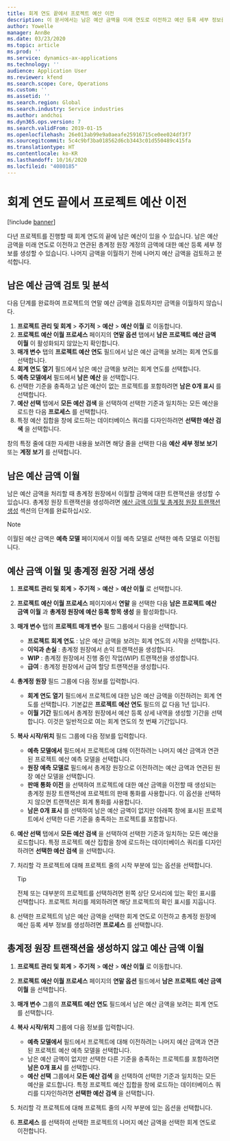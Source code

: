 ```yaml
---
title: 회계 연도 끝에서 프로젝트 예산 이전
description: 이 문서에서는 남은 예산 금액을 미래 연도로 이전하고 예산 등록 세부 정보를 만드는 방법에 대한 정보를 제공합니다.
author: Yowelle
manager: AnnBe
ms.date: 03/23/2020
ms.topic: article
ms.prod: ''
ms.service: dynamics-ax-applications
ms.technology: ''
audience: Application User
ms.reviewer: kfend
ms.search.scope: Core, Operations
ms.custom: ''
ms.assetid: ''
ms.search.region: Global
ms.search.industry: Service industries
ms.author: andchoi
ms.dyn365.ops.version: 7
ms.search.validFrom: 2019-01-15
ms.openlocfilehash: 26e013ab99e9a0aeafe25916715ce0ee024df3f7
ms.sourcegitcommit: 5c4c9bf3ba018562d6cb3443c01d550489c415fa
ms.translationtype: HT
ms.contentlocale: ko-KR
ms.lasthandoff: 10/16/2020
ms.locfileid: "4080185"
---
```

# <a name="transfer-project-budgets-at-fiscal-year-end"></a>회계 연도 끝에서 프로젝트 예산 이전

[!include [banner](../includes/banner.md)]

다년 프로젝트를 진행할 때 회계 연도의 끝에 남은 예산이 있을 수 있습니다. 남은 예산 금액을 미래 연도로 이전하고 연관된 총계정 원장 계정의 금액에 대한 예산 등록 세부 정보를 생성할 수 있습니다. 나머지 금액을 이월하기 전에 나머지 예산 금액을 검토하고 분석합니다.

## <a name="review-and-analyze-remaining-budget-amounts"></a>남은 예산 금액 검토 및 분석

다음 단계를 완료하여 프로젝트의 연말 예산 금액을 검토하지만 금액을 이월하지 않습니다.

1. **프로젝트 관리 및 회계** > **주기적** > **예산** > **예산 이월** 로 이동합니다. 
2. **프로젝트 예산 이월 프로세스** 페이지의 **연말 옵션** 탭에서 **남은 프로젝트 예산 금액 이월** 이 활성화되지 않았는지 확인합니다.
3. **매개 변수** 탭의 **프로젝트 예산 연도** 필드에서 남은 예산 금액을 보려는 회계 연도를 선택합니다. 
4. **회계 연도 열기** 필드에서 남은 예산 금액을 보려는 회계 연도를 선택합니다. 
5. **예측 모델에서** 필드에서 **남은 예산** 을 선택합니다. 
6. 선택한 기준을 충족하고 남은 예산이 없는 프로젝트를 포함하려면 **남은 0개 표시** 를 선택합니다.  
7. **예산 선택** 탭에서 **모든 예산 검색** 을 선택하여 선택한 기준과 일치하는 모든 예산을 로드한 다음 **프로세스** 를 선택합니다. 
8. 특정 예산 집합을 창에 로드하는 데이터베이스 쿼리를 디자인하려면 **선택한 예산 검색** 을 선택합니다.

창의 특정 줄에 대한 자세한 내용을 보려면 해당 줄을 선택한 다음 **예산 세부 정보 보기** 또는 **계정 보기** 를 선택합니다.

## <a name="carry-forward-remaining-budget-amounts"></a>남은 예산 금액 이월 

남은 예산 금액을 처리할 때 총계정 원장에서 이월할 금액에 대한 트랜잭션을 생성할 수 있습니다. 총계정 원장 트랜잭션을 생성하려면 [예산 금액 이월 및 총계정 원장 트랜잭션 생성](#carry-forward) 섹션의 단계를 완료하십시오. 

> [!NOTE]
> 이월된 예산 금액은 **예측 모델** 페이지에서 이월 예측 모델로 선택한 예측 모델로 이전됩니다.  

## <a name="carry-forward-budget-amounts-and-create-general-ledger-transactions"></a><a name="carry-forward"></a>예산 금액 이월 및 총계정 원장 거래 생성

1.  **프로젝트 관리 및 회계** > **주기적** > **예산** > **예산 이월** 로 선택합니다. 
2. **프로젝트 예산 이월 프로세스** 페이지에서 **연말** 을 선택한 다음 **남은 프로젝트 예산 금액 이월** 과 **총계정 원장에 예산 등록 항목 생성** 을 활성화합니다. 
3. **매개 변수** 탭의 **프로젝트 매개 변수** 필드 그룹에서 다음을 선택합니다.

   - **프로젝트 회계 연도** : 남은 예산 금액을 보려는 회계 연도의 시작을 선택합니다. 
   - **이익과 손실** : 총계정 원장에서 손익 트랜잭션을 생성합니다. 
   -  **WIP** : 총계정 원장에서 진행 중인 작업(WIP) 트랜잭션을 생성합니다.
   -  **급여** : 총계정 원장에서 급여 할당 트랜잭션을 생성합니다. 

5. **총계정 원장** 필드 그룹에 다음 정보를 입력합니다. 

   - **회계 연도 열기** 필드에서 프로젝트에 대한 남은 예산 금액을 이전하려는 회계 연도를 선택합니다. 기본값은 **프로젝트 예산 연도** 필드의 값 다음 1년 입니다.
   -  **이월 기간** 필드에서 총계정 원장에서 예산 등록 상세 내역을 생성할 기간을 선택합니다. 이것은 일반적으로 여는 회계 연도의 첫 번째 기간입니다.

6. **복사 시작/위치** 필드 그룹에 다음 정보를 입력합니다.

   - **예측 모델에서** 필드에서 프로젝트에 대해 이전하려는 나머지 예산 금액과 연관된 프로젝트 예산 예측 모델을 선택합니다. 
   - **원장 예측 모델로** 필드에서 총계장 원장으로 이전하려는 예산 금액과 연관된 원장 예산 모델을 선택합니다. 
   -  **판매 통화 이전** 을 선택하여 프로젝트에 대한 예산 금액을 이전할 때 생성되는 총계정 원장 트랜잭션에 프로젝트의 판매 통화를 사용합니다. 이 옵션을 선택하지 않으면 트랜잭션은 회계 통화를 사용합니다. 
   -  **남은 0개 표시** 를 선택하여 남은 예산 금액이 없지만 아래쪽 창에 표시된 프로젝트에서 선택한 다른 기준을 충족하는 프로젝트를 포함합니다.

7. **예산 선택** 탭에서 **모든 예산 검색** 을 선택하여 선택한 기준과 일치하는 모든 예산을 로드합니다. 특정 프로젝트 예산 집합을 창에 로드하는 데이터베이스 쿼리를 디자인하려면 **선택한 예산 검색** 을 선택합니다.
8. 처리할 각 프로젝트에 대해 프로젝트 줄의 시작 부분에 있는 옵션을 선택합니다.

    > [!TIP]
    > 전체 또는 대부분의 프로젝트를 선택하려면 왼쪽 상단 모서리에 있는 확인 표시를 선택합니다. 프로젝트 처리를 제외하려면 해당 프로젝트의 확인 표시를 지웁니다.

9. 선택한 프로젝트의 남은 예산 금액을 선택한 회계 연도로 이전하고 총계정 원장에 예산 등록 세부 정보를 생성하려면 **프로세스** 를 선택합니다.

## <a name="carry-forward-budget-amounts-without-creating-general-ledger-transactions"></a>총계정 원장 트랜잭션을 생성하지 않고 예산 금액 이월

1. **프로젝트 관리 및 회계** > **주기적** > **예산** > **예산 이월** 로 이동합니다.
2. **프로젝트 예산 이월 프로세스** 페이지의 **연말 옵션** 필드에서 **남은 프로젝트 예산 금액 이월** 을 선택합니다.
3. **매개 변수** 그룹의 **프로젝트 예산 연도** 필드에서 남은 예산 금액을 보려는 회계 연도를 선택합니다.
4. **복사 시작/위치** 그룹에 다음 정보를 입력합니다.

   - **예측 모델에서** 필드에서 프로젝트에 대해 이전하려는 나머지 예산 금액과 연관된 프로젝트 예산 예측 모델을 선택합니다. 
   - 남은 예산 금액이 없지만 선택한 다른 기준을 충족하는 프로젝트를 포함하려면 **남은 0개 표시** 를 선택합니다.
   - **예산 선택** 그룹에서 **모든 예산 검색** 을 선택하여 선택한 기준과 일치하는 모든 예산을 로드합니다. 특정 프로젝트 예산 집합을 창에 로드하는 데이터베이스 쿼리를 디자인하려면 **선택한 예산 검색** 을 선택합니다.

5. 처리할 각 프로젝트에 대해 프로젝트 줄의 시작 부분에 있는 옵션을 선택합니다. 
6. **프로세스** 를 선택하여 선택한 프로젝트의 나머지 예산 금액을 선택한 회계 연도로 이전합니다.

